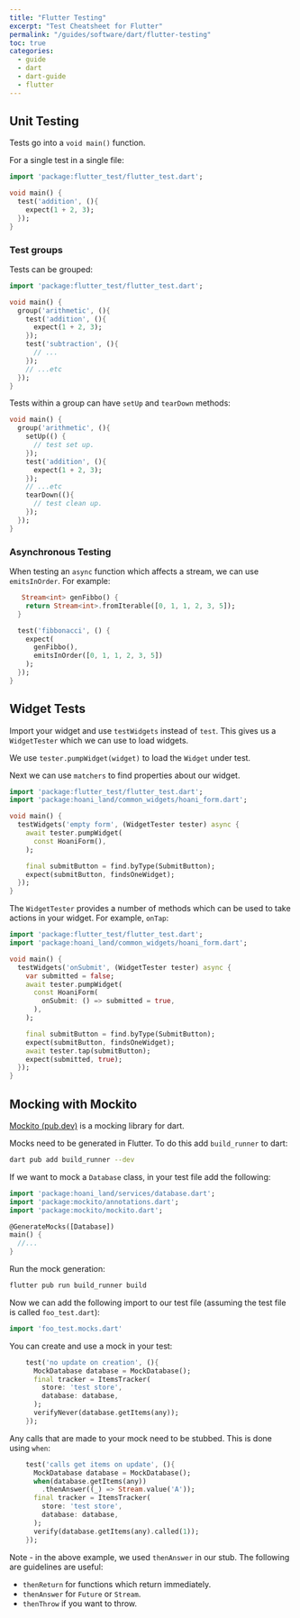 ```yaml
---
title: "Flutter Testing"
excerpt: "Test Cheatsheet for Flutter"
permalink: "/guides/software/dart/flutter-testing"
toc: true
categories:
  - guide
  - dart
  - dart-guide
  - flutter
---
```


## Unit Testing

Tests go into a `void main()` function.

For a single test in a single file:

```dart
import 'package:flutter_test/flutter_test.dart';

void main() {
  test('addition', (){
    expect(1 + 2, 3);
  });
}
```

### Test groups

Tests can be grouped:

```dart
import 'package:flutter_test/flutter_test.dart';

void main() {
  group('arithmetic', (){
    test('addition', (){
      expect(1 + 2, 3);
    });
    test('subtraction', (){
      // ...
    });
    // ...etc
  });
}
```

Tests within a group can have `setUp` and `tearDown` methods:
```dart
void main() {
  group('arithmetic', (){
    setUp(() {
      // test set up.
    });
    test('addition', (){
      expect(1 + 2, 3);
    });
    // ...etc
    tearDown((){
      // test clean up.
    });
  });
}
```

### Asynchronous Testing

When testing an `async` function which affects a stream, we can use `emitsInOrder`. For example:

```dart
   Stream<int> genFibbo() {
    return Stream<int>.fromIterable([0, 1, 1, 2, 3, 5]);
  }

  test('fibbonacci', () {
    expect(
      genFibbo(),
      emitsInOrder([0, 1, 1, 2, 3, 5])
    );
  });
}
```

## Widget Tests

Import your widget and use `testWidgets` instead of `test`. This gives us a `WidgetTester` which we can use to load widgets.

We use `tester.pumpWidget(widget)` to load the `Widget` under test.

Next we can use `matchers` to find properties about our widget.

```dart
import 'package:flutter_test/flutter_test.dart';
import 'package:hoani_land/common_widgets/hoani_form.dart';

void main() {
  testWidgets('empty form', (WidgetTester tester) async {
    await tester.pumpWidget(
      const HoaniForm(),
    );

    final submitButton = find.byType(SubmitButton);
    expect(submitButton, findsOneWidget);
  });
}
```

The `WidgetTester` provides a number of methods which can be used to take actions in your widget. For example, `onTap`:

```dart
import 'package:flutter_test/flutter_test.dart';
import 'package:hoani_land/common_widgets/hoani_form.dart';

void main() {
  testWidgets('onSubmit', (WidgetTester tester) async {
    var submitted = false;
    await tester.pumpWidget(
      const HoaniForm(
        onSubmit: () => submitted = true,
      ),
    );

    final submitButton = find.byType(SubmitButton);
    expect(submitButton, findsOneWidget);
    await tester.tap(submitButton);
    expect(submitted, true);
  });
}
```

## Mocking with Mockito

[Mockito (pub.dev)](https://pub.dev/packages/mockito) is a mocking library for dart.

Mocks need to be generated in Flutter. To do this add `build_runner` to dart:

```sh
dart pub add build_runner --dev
```

If we want to mock a `Database` class, in your test file add the following:

```dart
import 'package:hoani_land/services/database.dart';
import 'package:mockito/annotations.dart';
import 'package:mockito/mockito.dart';

@GenerateMocks([Database])
main() {
  //...
}
```

Run the mock generation:

```sh
flutter pub run build_runner build
```

Now we can add the following import to our test file (assuming the test file is called `foo_test.dart`):

```dart
import 'foo_test.mocks.dart'
```

You can create and use a mock in your test:

```dart
    test('no update on creation', (){
      MockDatabase database = MockDatabase();
      final tracker = ItemsTracker(
        store: 'test store', 
        database: database,
      );
      verifyNever(database.getItems(any));
    });
```

Any calls that are made to your mock need to be stubbed. This is done using `when`:

```dart
    test('calls get items on update', (){
      MockDatabase database = MockDatabase();
      when(database.getItems(any))
        .thenAnswer((_) => Stream.value('A'));
      final tracker = ItemsTracker(
        store: 'test store', 
        database: database,
      );
      verify(database.getItems(any).called(1));
    });
```

Note - in the above example, we used `thenAnswer` in our stub. The following are guidelines are useful:
* `thenReturn` for functions which return immediately.
* `thenAnswer` for `Future` or `Stream`.
* `thenThrow` if you want to throw.

